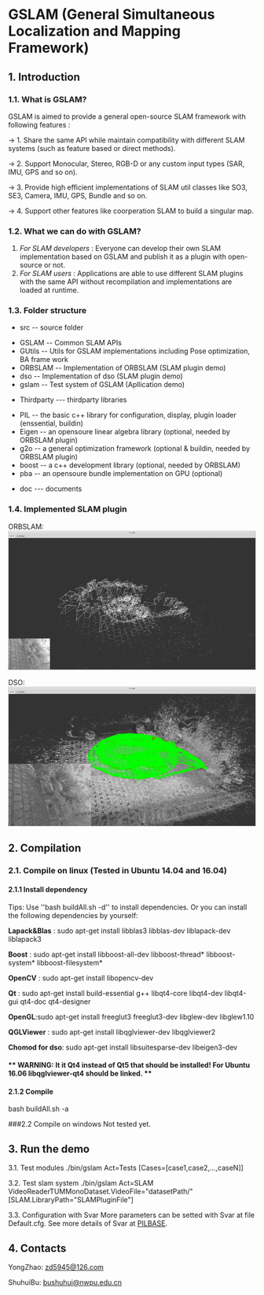 # GSLAM (General Simultaneous Localization and Mapping Framework)

## 1. Introduction

### 1.1. What is GSLAM?
GSLAM is aimed to provide a general open-source SLAM framework with following features :

-> 1. Share the same API while maintain compatibility with different SLAM systems (such as feature based or direct methods).

-> 2. Support Monocular, Stereo, RGB-D or any custom input types (SAR, IMU, GPS and so on).

-> 3. Provide high efficient implementations of SLAM util classes like SO3, SE3, Camera, IMU, GPS, Bundle and so on.

-> 4. Support other features like coorperation SLAM to build a singular map.

### 1.2. What we can do with GSLAM?
1. *For SLAM developers* : Everyone can develop their own SLAM implementation based on GSLAM and publish it as a plugin with open-source or not. 
2. *For SLAM users* : Applications are able to use different SLAM plugins with the same API without recompilation and implementations are loaded at runtime.

### 1.3. Folder structure
* src -- source folder
 - GSLAM   -- Common SLAM APIs 
 - GUtils  -- Utils for GSLAM implementations including Pose optimization, BA frame work
 - ORBSLAM -- Implementation of ORBSLAM (SLAM plugin demo)
 - dso     -- Implementation of dso (SLAM plugin demo)
 - gslam    -- Test system of GSLAM (Apllication demo)

* Thirdparty --- thirdparty libraries
 - PIL		 -- the basic c++ library for configuration, display, plugin loader (enssential, buildin)
 - Eigen 	 -- an opensoure linear algebra library (optional, needed by ORBSLAM plugin)
 - g2o 		 -- a general optimization framework (optional & buildin, needed by ORBSLAM plugin)
 - boost     -- a c++ development library (optional, needed by ORBSLAM)
 - pba 		 -- an opensoure bundle implementation on GPU (optional)

* doc			--- documents

### 1.4. Implemented SLAM plugin
ORBSLAM:
 ![ORBSLAM](./doc/gslam_orbslam_calib_wideGamma_scene1.small.png)

DSO:
 ![DSO](./doc/gslam_dso_calib_wideGamma_scene1.small.png)

## 2. Compilation

### 2.1. Compile on linux (Tested in Ubuntu 14.04 and 16.04)

#### 2.1.1 Install dependency

Tips: Use ''bash buildAll.sh -d'' to install dependencies. Or you can install the following dependencies by yourself:

**Lapack&Blas** :  sudo apt-get install libblas3 libblas-dev liblapack-dev liblapack3

**Boost** : sudo apt-get install libboost-all-dev libboost-thread* libboost-system* libboost-filesystem*

**OpenCV** : sudo apt-get install libopencv-dev 

**Qt** : sudo apt-get install build-essential g++ libqt4-core libqt4-dev libqt4-gui qt4-doc qt4-designer 

**OpenGL**:sudo apt-get install freeglut3 freeglut3-dev libglew-dev libglew1.10

**QGLViewer** : sudo apt-get install libqglviewer-dev libqglviewer2 

**Chomod for dso**: sudo apt-get install libsuitesparse-dev libeigen3-dev

#### ** WARNING: It it Qt4 instead of Qt5 that should be installed! For Ubuntu 16.06 libqglviewer-qt4 should be linked. **



#### 2.1.2 Compile
bash buildAll.sh -a

###2.2 Compile on windows
Not tested yet.

## 3. Run the demo

3.1. Test modules
./bin/gslam Act=Tests [Cases=[case1,case2,...,caseN]]

3.2. Test slam system
./bin/gslam Act=SLAM VideoReaderTUMMonoDataset.VideoFile="datasetPath/" [SLAM.LibraryPath="SLAMPluginFile"]

3.3. Configuration with Svar
    More parameters can be setted with Svar at file Default.cfg.
    See more details of Svar at [PILBASE](https://github.com/zdzhaoyong/PIL2/blob/master/apps/SvarTest/README.md).

## 4. Contacts

YongZhao: zd5945@126.com

ShuhuiBu: bushuhui@nwpu.edu.cn


